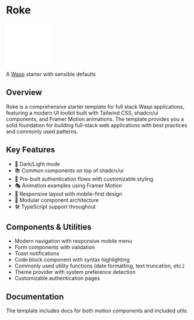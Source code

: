 # Roke
<img height="128px" src="./src/static/roke-logomark.svg" />
<br />
A <a href="https://wasp-lang.dev">Wasp</a> starter with sensible defaults


## Overview
Roke is a comprehensive starter template for full stack Wasp applications, featuring a modern UI toolkit built with Tailwind CSS, shadcn/ui components, and Framer Motion animations. The template provides you a solid foundation for building full-stack web applications with best practices and commonly used patterns.

## Key Features
- 🎨 Dark/Light mode
- 📚 Common components on top of shadcn/ui
- 🔐 Pre-built authentication flows with customizable styling
- 🎭 Animation examples using Framer Motion
- 📱 Responsive layout with mobile-first design
- 🧩 Modular component architecture
- 🛠️ TypeScript support throughout

## Components & Utilities
- Modern navigation with responsive mobile menu
- Form components with validation
- Toast notifications
- Code block component with syntax highlighting
- Commonly used utility functions (date formatting, text truncation, etc.)
- Theme provider with system preference detection
- Customizable authentication pages

## Documentation
The template includes docs for both motion components and included utils.
